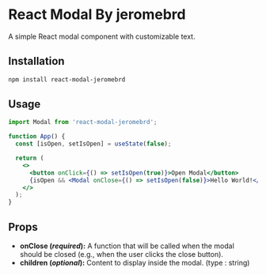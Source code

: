 # React Modal By jeromebrd

A simple React modal component with customizable text.

## Installation

```bash
npm install react-modal-jeromebrd
```

## Usage

```jsx
import Modal from 'react-modal-jeromebrd';

function App() {
  const [isOpen, setIsOpen] = useState(false);

  return (
    <>
      <button onClick={() => setIsOpen(true)}>Open Modal</button>
      {isOpen && <Modal onClose={() => setIsOpen(false)}>Hello World!</Modal>}
    </>
  );
}
```

## Props

- **onClose (_required_):** A function that will be called when the modal should be closed (e.g., when the user clicks the close button).
- **children (_optional_):** Content to display inside the modal. (type : string)
